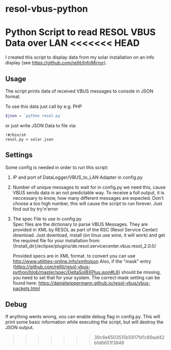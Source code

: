 resol-vbus-python
=================

Python Script to read RESOL VBUS Data over LAN
<<<<<<< HEAD
=======

I created this script to display data from my solar installation on an info display (see https://github.com/rellit/InfoMirror).

Usage
-----

The script prints data of received VBUS messages to console in JSON format.

To use this data just call by e.g. PHP

```PHP
$json = `python resol.py`
```

or just write JSON Data to file via:

```shell
!#/bin/sh
resol.py > solar.json
```  

Settings
--------

Some config is needed in order to run this script:

1. IP and port of DataLogger/VBUS_to_LAN Adapter in config.py
2. Number of unique messages to wait for in config.py
    we need this, cause VBUS sends data in an not predictable way. To receive a full output, it is neccessary to know, how     many different messages are expected. Don't choose a too high number, this will cause the script to run forever. Just      find out by try'n'error

3. The spec File to use in config.py  
    Spec files are the dictionary to parse VBUS Messages. They are provided in XML by RESOL as part of the RSC (Resol Service Center) download. Just download, install (on linux use wine, it will work) and get the required file for your installation from: {Install_dir}/eclipse/plugins/de.resol.servicecenter.vbus.resol_2.0.0/

    Provided specs are in XML format. to convert you can use http://www.utilities-online.info/xmltojson
    Also, if the "mask" entry (https://github.com/rellit/resol-vbus-python/blob/master/spec/DeltaSolBXPlus.json#L6) should be missing, you need to set that for your system.
    The correct mask setting can be found here: https://danielwippermann.github.io/resol-vbus/vbus-packets.html
    
    
Debug
-----

If anything wents wrong, xou can enable debug flag in config.py. This will print some basic information while executing the script, but will destroy the JSON output. 
>>>>>>> 39c6e6503515b5917fd1c89aaf42bfd6651f3848
